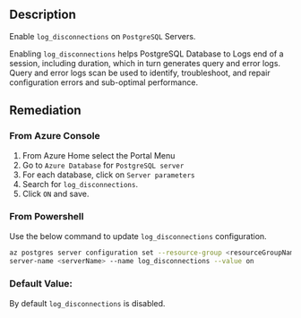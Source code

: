 ## Description

Enable `log_disconnections` on `PostgreSQL` Servers.

Enabling `log_disconnections` helps PostgreSQL Database to Logs end of a session, including duration, which in turn generates query and error logs. Query and error logs scan be used to identify, troubleshoot, and repair configuration errors and sub-optimal performance.

## Remediation

### From Azure Console

  1. From Azure Home select the Portal Menu
  2. Go to `Azure Database` for `PostgreSQL server`
  3. For each database, click on `Server parameters`
  4. Search for `log_disconnections`.
  5. Click `ON` and save.

### From Powershell

Use the below command to update `log_disconnections` configuration.

```bash
az postgres server configuration set --resource-group <resourceGroupName> --
server-name <serverName> --name log_disconnections --value on
```

### Default Value:

By default `log_disconnections` is disabled.